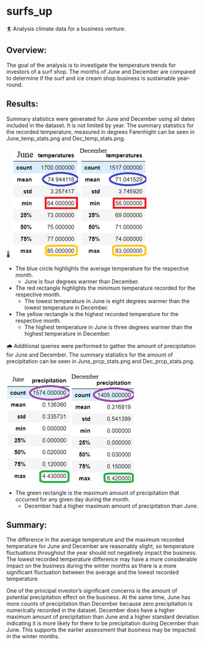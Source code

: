# surfs_up
🏄 Analysis climate data for a business venture.
## Overview:
The goal of the analysis is to investigate the temperature trends for investors of a surf shop. The months of June and December are compared to determine if the surf and ice cream shop business is sustainable year-round.
## Results: 
Summary statistics were generated for June and December using all dates included in the dataset. It is not limited by year. The summary statistics for the recorded temperature, measured in degrees Farenhight can be seen in June_temp_stats.png and Dec_temp_stats.png.

🌡️
![June_temp_stats.png](https://github.com/RuthLD/surfs_up/blob/main/Resources/June_temp_stats.png)  ![Dec_temp_stats.png](https://github.com/RuthLD/surfs_up/blob/main/Resources/Dec_temp_stats.png)
* The blue circle highlights the average temperature for the respective month.
  * June is four degrees warmer than December.
* The red rectangle highlights the minimum temperature recorded for the respective month.
  * The lowest temperature in June is eight degrees warmer than the lowest temperature in December.
* The yellow rectangle is the highest recorded temperature for the respective month.
  * The highest temperature in June is three degrees warmer than the highest temperature in December.
 
🌧️
Additional queries were performed to gather the amount of precipitation for June and December.  The summary statistics for the amount of precipitation can be seen in June_prcp_stats.png and Dec_prcp_stats.png.


![June_prcp.stats.png](https://github.com/RuthLD/surfs_up/blob/main/Resources/June_prcp_stats.png)  ![Dec_prcp_stats.png](https://github.com/RuthLD/surfs_up/blob/main/Resources/Dec_prcp_stats.png)
* The green rectangle is the maximum amount of precipitation that occurred for any given day during the month.
  * December had a higher maximum amount of precipitation than June.
## Summary: 
The difference in the average temperature and the maximum recorded temperature for June and December are reasonably slight, so temperature fluctuations throughout the year should not negatively impact the business. The lowest recorded temperature difference may have a more considerable impact on the business during the winter months as there is a more significant fluctuation between the average and the lowest recorded temperature. 


One of the principal investor’s significant concerns is the amount of potential precipitation effect on the business. At the same time, June has more counts of precipitation than December because zero precipitation is numerically recorded in the dataset. December does have a higher maximum amount of precipitation than June and a higher standard deviation indicating it is more likely for there to be precipitation during December than June. This supports the earlier assessment that business may be impacted in the winter months.
